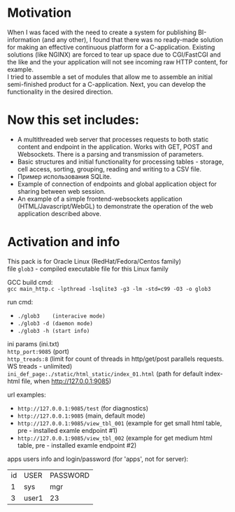 # Motivation
When I was faced with the need to create a system for publishing BI-information (and any other), I found that there was no ready-made solution for making an effective continuous platform for a C-application. Existing solutions (like NGINX) are forced to tear up space due to CGI/FastCGI and the like and the your application will not see incoming raw HTTP content, for example.  
I tried to assemble a set of modules that allow me to assemble an initial semi-finished product for a C-application. Next, you can develop the functionality in the desired direction.  

# Now this set includes:
- A multithreaded web server that processes requests to both static content and endpoint in the application. Works with GET, POST and Websockets. There is a parsing and transmission of parameters.
- Basic structures and initial functionality for processing tables - storage, cell access, sorting, grouping, reading and writing to a CSV file.
- Пример использования SQLite.
- Example of connection of endpoints and global application object for sharing between web session.
- An example of a simple frontend-websockets application (HTML/Javascript/WebGL) to demonstrate the operation of the web application described above.

# Activation and info
This pack is for Oracle Linux (RedHat/Fedora/Centos family)  
file ```glob3``` - compiled executable file for this Linux family

GCC build cmd:  
```gcc main_http.c -lpthread -lsqlite3 -g3 -lm -std=c99 -O3 -o glob3```

run cmd:
- ```./glob3	(interacive mode)```
- ```./glob3 -d	(daemon mode)```
- ```./glob3 -h	(start info)```

ini params (ini.txt)  
```http_port:9085```						(port)  
```http_treads:8```						(limit for count of threads in http/get/post parallels requests. WS treads - unlimited)  
```ini_def_page:./static/html_static/index_01.html```		(path for default index-html file, when http://127.0.0.1:9085)  

url examples:
- ```http://127.0.0.1:9085/test```		(for diagnostics)
- ```http://127.0.0.1:9085```			(main, default mode)
- ```http://127.0.0.1:9085/view_tbl_001```	(example for get small  html table, pre - installed examle endpoint #1)
- ```http://127.0.0.1:9085/view_tbl_002```	(example for get medium html table, pre - installed examle endpoint #2)

apps users info and login/password (for 'apps', not for server):
<table><tr><td>id</td><td>USER</td><td>PASSWORD</td></tr>
<tr><td>1</td><td>sys</td><td>mgr</td></tr>
<tr><td>3</td><td>user1</td><td>23</td></tr>
</table>
